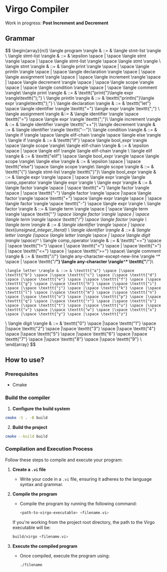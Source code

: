  # Virgo Compiler

Work in progress:
**Post Increment and Decrement**

## Grammar

$$
\begin{array}{rcl}
    \langle program \rangle & ::= & \langle stmt-list \rangle \\
    \langle stmt-list \rangle & ::= & \epsilon \space | \space \langle stmt \rangle \space  | \space \langle stmt-list \rangle \space \langle stmt \rangle \\
    \langle stmt \rangle & ::= & \langle print \rangle  \space | \space \langle println \rangle \space | \space \langle declaration \rangle \space | \space \langle assignment \rangle \space | \space \langle increment \rangle \space | \space \langle decrement \rangle \space | \space \langle scope \rangle \space | \space \langle condition \rangle \space | \space \langle comment \rangle\\
    \langle print \rangle & ::= & \texttt{"print("}\langle expr \rangle\texttt{");"} \\
    \langle println \rangle & ::= & \texttt{"println("}\langle expr \rangle\texttt{");"} \\
    \langle declaration \rangle & ::= & \texttt{"let"} \space \langle identifier \rangle \texttt{"="} \langle expr \rangle \texttt{";"}   \\
    \langle assignment \rangle  &::= & \langle identifier \rangle \space \texttt{"="} \space \langle expr \rangle \texttt{";"}\\
    \langle increment \rangle & ::= & \langle identifier \rangle \texttt{"++"}\\
    \langle decrement \rangle & ::= & \langle identifier \rangle \texttt{"--"}\\
    \langle condition \rangle & ::= & \langle if \rangle \space \langle elif-chain \rangle  \space \langle else \rangle \\
    \langle if \rangle & ::= & \texttt{"if"} \space   \langle bool\_expr \rangle \space \langle scope \rangle\\
    \langle elif-chain \rangle & ::= & \epsilon \space | 
  \space \langle elif \rangle \langle elif-chain \rangle \\
    \langle elif \rangle & ::= & \texttt{"elif"} \space \langle bool\_expr \rangle \space \langle scope \rangle\\
    \langle else \rangle & ::= & \epsilon \space | \space \texttt{"else"} \space \langle scope \rangle\\
   \langle scope \rangle & ::= & \texttt{"\{"} \langle stmt-list \rangle \texttt{"\}"}\\
   \langle bool\_expr \rangle & ::= & \langle expr \rangle \space | \space \langle expr \rangle \langle comp\_operator \rangle \langle expr \rangle \\
    \langle expr \rangle & ::= & \langle factor \rangle  \space | \space \texttt{"+"} \langle factor \rangle \space | \space \texttt{"-"} \langle factor \rangle \space |\space \langle factor \rangle \space \texttt{"+"} \space \langle expr \rangle \space | \space \langle factor \rangle \space \texttt{"-"} \space \langle expr \rangle \\
    \langle factor \rangle & ::= & \langle term \rangle \space | \space \langle term \rangle \space \texttt{"*"} \space  \langle factor \rangle  \space | \space \langle term \rangle \space \texttt{"/"} \space \langle factor \rangle  \\
    \langle term \rangle & ::= &  \langle identifier \rangle \space | \space \text{unsigned\_integer\_literal} \\
    \langle identifier \rangle & ::= & \langle letter \rangle (\space \langle letter \rangle \space | \space \langle digit \rangle \space)^* \\
    \langle comp\_operator \rangle & ::= & \texttt{"=="} \space | \space \texttt{"!="} \space |  \space \texttt{"<"}  \space | \space \texttt{">"} | \space \texttt{"<="} \space | \space \texttt{">="} \space\\
    \langle comment \rangle & ::= & \texttt{"//"} \langle any-character-except-new-line \rangle  ^* \space | \space \texttt{"/**"} \langle any-character \rangle^* \texttt{"**/"}\\

    \langle letter \rangle & ::= & \texttt{"a"} \space |\space \texttt{"b"} \space |\space \texttt{"c"} \space |\space \texttt{"d"} \space |\space \texttt{"e"} \space |\space \texttt{"f"} \space |\space \texttt{"g"} \space |\space \texttt{"h"} \space |\space \texttt{"i"} \space |\space \texttt{"j"} \space |\space \texttt{"k"} \space |\space \texttt{"l"} \space |\space \texttt{"m"} \space |\space \texttt{"n"} \space |\space \texttt{"o"} \space |\space \texttt{"p"} \space |\space \texttt{"q"} \space |\space \texttt{"r"} \space |\space \texttt{"s"} \space |\space \texttt{"t"} \space |\space \texttt{"u"} \space |\space \texttt{"v"} \space |\space \texttt{"w"} \space |\space \texttt{"x"} \space |\space \texttt{"y"} \space |\space \texttt{"z"}
  \\
  \langle digit \rangle & ::= & \texttt{"0"} \space |\space \texttt{"1"} \space |\space \texttt{"2"} \space |\space \texttt{"3"} \space |\space \texttt{"4"} \space |\space \texttt{"5"} \space |\space \texttt{"6"} \space |\space \texttt{"7"} \space |\space \texttt{"8"} \space |\space \texttt{"9"}
\\
\end{array}
$$

## How to use?

### Prerequisites

- Cmake

### Build the compiler

1. **Configure the build system**

```bash
cmake -S . -B build
```

2. **Build the project**

```bash
cmake --build build
```

### Compilation and Execution Process

Follow these steps to compile and execute your program:

1. **Create a `.vi` file**

   - Write your code in a `.vi` file, ensuring it adheres to the language syntax and grammar.

2. **Compile the program**

   - Compile the program by running the following command:
     ```bash
     <path-to-virgo-executable> <filename.vi>
     ```

   If you're working from the project root directory, the path to the Virgo executable will be:

   ```bash
   build/virgo <filename.vi>
   ```

3. **Execute the compiled program**
   - Once compiled, execute the program using:
     ```bash
     ./filename
     ```
